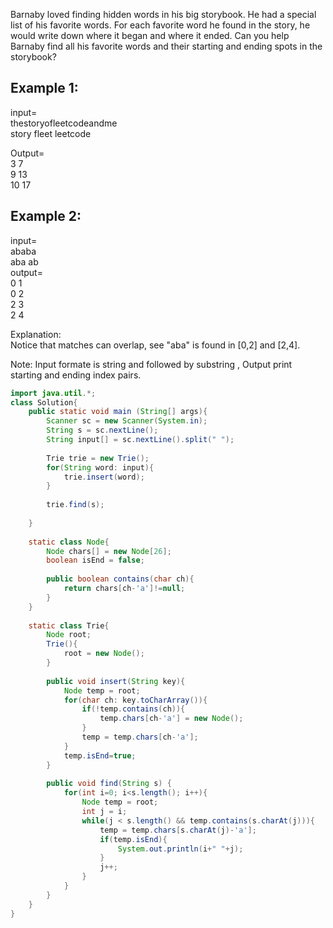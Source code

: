Barnaby loved finding hidden words in his big storybook. He had a special list of his favorite words.
For each favorite word he found in the story, he would write down where it began and where it ended.
Can you help Barnaby find all his favorite words and their starting and ending spots in the storybook?

Example 1:
----------
input= </br>
thestoryofleetcodeandme</br>
story fleet leetcode</br>

Output=</br>
3 7</br>
9 13 </br>
10 17</br>

Example 2:
----------
input= </br>
ababa</br>
aba ab</br>
output=</br>
0 1 </br>
0 2 </br>
2 3</br>
2 4</br>

Explanation: </br>
Notice that matches can overlap, see "aba" is found in [0,2] and [2,4].</br>

Note: Input formate is string and followed by substring ,
      Output print starting and ending index pairs.

```java
import java.util.*;
class Solution{
    public static void main (String[] args){
        Scanner sc = new Scanner(System.in);
        String s = sc.nextLine();
        String input[] = sc.nextLine().split(" ");
        
        Trie trie = new Trie();
        for(String word: input){
            trie.insert(word);
        }
        
        trie.find(s);
        
    }
    
    static class Node{
        Node chars[] = new Node[26];
        boolean isEnd = false;
        
        public boolean contains(char ch){
            return chars[ch-'a']!=null;
        }
    }
    
    static class Trie{
        Node root;
        Trie(){
            root = new Node();
        }
        
        public void insert(String key){
            Node temp = root;
            for(char ch: key.toCharArray()){
                if(!temp.contains(ch)){
                    temp.chars[ch-'a'] = new Node();
                }
                temp = temp.chars[ch-'a'];
            }
            temp.isEnd=true;
        }
        
        public void find(String s) {
            for(int i=0; i<s.length(); i++){
                Node temp = root;
                int j = i;
                while(j < s.length() && temp.contains(s.charAt(j))){
                    temp = temp.chars[s.charAt(j)-'a'];
                    if(temp.isEnd){
                        System.out.println(i+" "+j);
                    }
                    j++;
                }
            }
        }
    }
}
```